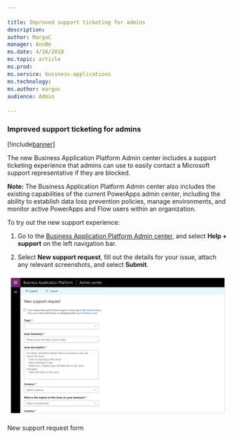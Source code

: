 ```yaml
---

title: Improved support ticketing for admins
description: 
author: MargoC
manager: AnnBe
ms.date: 4/16/2018
ms.topic: article
ms.prod: 
ms.service: business-applications
ms.technology: 
ms.author: margoc
audience: Admin

---
```

### Improved support ticketing for admins

[!include[banner](../../includes/banner.md)]




The new Business Application Platform Admin center includes a support ticketing
experience that admins can use to easily contact a Microsoft support
representative if they are blocked.

**Note:** The Business Application Platform Admin center also includes the
existing capabilities of the current PowerApps admin center, including the
ability to establish data loss prevention policies, manage environments, and
monitor active PowerApps and Flow users within an organization.

To try out the new support experience:

1.  Go to the [Business Application Platform Admin
    center](https://go.microsoft.com/fwlink/?linkid=869111), and select **Help +
    support** on the left navigation bar.

2.  Select **New support request**, fill out the details for your issue, attach
    any relevant screenshots, and select **Submit**.

![A screenshot of a new support request form](media/improved-support-ticketing-for-admins-1.png "A screenshot of a new support request form")
<!-- Picture 10 -->


New support request form
